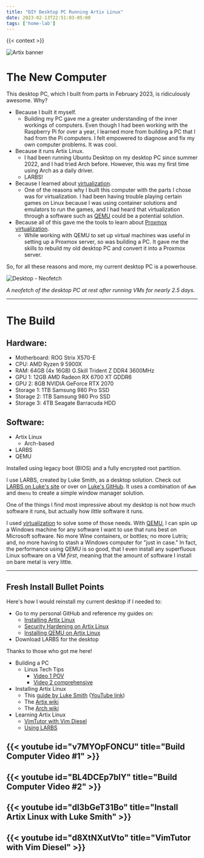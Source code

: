 ```yaml
---
title: "DIY Desktop PC Running Artix Linux"
date: 2023-02-13T22:51:03-05:00
tags: ['home-lab']
---
```


{{< context >}}

![Artix banner](/images/artix-banner.png)

# The New Computer

This desktop PC, which I built from parts in February 2023, is ridiculously awesome. Why?

- Because I built it myself.
    - Building my PC gave me a greater understanding of the inner workings of computers. Even though I had been working with the Raspberry Pi for over a year, I learned more from building a PC that I had from the Pi computers. I felt empowered to diagnose and fix my own computer problems. It was cool.
- Because it runs Artix Linux.
    - I had been running Ubuntu Desktop on my desktop PC since summer 2022, and I had tried Arch before. However, this was my first time using Arch as a daily driver.
    - LARBS!
- Because I learned about [virtualization](/home-lab/virtualization/).
    - One of the reasons why I built this computer with the parts I chose was for virtualization. I had been having trouble playing certain games on Linux because I was using container solutions and emulators to run the games, and I had heard that virtualization through a software such as [QEMU](/home-lab/virtualization/qemu) could be a potential solution.
- Because all of this gave me the tools to learn about [Proxmox virtualization](/home-lab/virtualization/proxmox).
    - While working with QEMU to set up virtual machines was useful in setting up a Proxmox server, so was building a PC. It gave me the skills to rebuild my old desktop PC and convert it into a Proxmox server.

So, for all these reasons and more, my current desktop PC is a powerhouse.

![Desktop - Neofetch](/images/desktop-neofetch.png "Desktop - Neofetch")

*A neofetch of the desktop PC at rest after running VMs for nearly 2.5 days.*

---

# The Build

## Hardware:

- Motherboard: ROG Strix X570-E
- CPU: AMD Ryzen 9 5900X
- RAM: 64GB (4x 16GB) G.Skill Trident Z DDR4 3600MHz
- GPU 1: 12GB AMD Radeon RX 6700 XT GDDR6
- GPU 2: 8GB NVIDIA GeForce RTX 2070
- Storage 1: 1TB Samsung 980 Pro SSD
- Storage 2: 1TB Samsung 980 Pro SSD
- Storage 3: 4TB Seagate Barracuda HDD


## Software:

- Artix Linux
    - Arch-based
- LARBS
- QEMU

Installed using legacy boot (BIOS) and a fully encrypted root partition.

I use LARBS, created by Luke Smith, as a desktop solution. Check out [LARBS on Luke's site](https://larbs.xyz) or over on [Luke's GitHub](https://github.com/LukeSmithxyz/LARBS). It uses a combination of `dwm` and `dmenu` to create a simple window manager solution.

One of the things I find most impressive about my desktop is not how much software it runs, but actually how *little* software it runs.

I used [virtualization](/home-lab/virtualization/) to solve some of those needs. With [QEMU](/home-lab/virtualization/qemu), I can spin up a Windows machine for any software I want to use that runs best on Microsoft software. No more Wine containers, or bottles; no more Lutris; and, no more having to stash a Windows computer for "just in case." In fact, the performance using QEMU is so good, that I even install any superfluous Linux software on a VM *first*, meaning that the amount of software I install on bare metal is very little.

---

## Fresh Install Bullet Points

Here's how I would reinstall my current desktop if I needed to:

- Go to my personal GitHub and reference my guides on:
    - [Installing Artix Linux](https://github.com/DavidVogelxyz/library/blob/master/install-os/install-arch.md)
    - [Security Hardening on Artix Linux](https://github.com/DavidVogelxyz/library/blob/master/security/secure-arch.md)
    - [Installing QEMU on Artix Linux](https://github.com/DavidVogelxyz/library/blob/master/qemu/install-qemu-arch.md)
- Download LARBS for the desktop

Thanks to those who got me here!

- Building a PC
    - Linus Tech Tips
        - [Video 1 POV](https://www.youtube.com/watch?v=v7MYOpFONCU)
        - [Video 2 comprehensive](https://www.youtube.com/watch?v=BL4DCEp7blY)
- Installing Artix Linux
    - This [guide by Luke Smith](https://videos.lukesmith.xyz/w/n1cMQYYzwPoegM2oXfz2iC) ([YouTube link](https://www.youtube.com/watch?v=dI3bGeT31Bo))
    - The [Artix wiki](https://wiki.artixlinux.org)
    - The [Arch wiki](https://wiki.archlinux.org)
- Learning Artix Linux
    - [VimTutor with Vim Diesel](https://www.youtube.com/watch?v=d8XtNXutVto)
    - [Using LARBS]()

## {{< youtube id="v7MYOpFONCU" title="Build Computer Video #1" >}}

## {{< youtube id="BL4DCEp7blY" title="Build Computer Video #2" >}}

## {{< youtube id="dI3bGeT31Bo" title="Install Artix Linux with Luke Smith" >}}

## {{< youtube id="d8XtNXutVto" title="VimTutor with Vim Diesel" >}}

